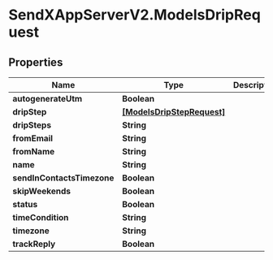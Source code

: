 # SendXAppServerV2.ModelsDripRequest

## Properties
Name | Type | Description | Notes
------------ | ------------- | ------------- | -------------
**autogenerateUtm** | **Boolean** |  | [optional] 
**dripStep** | [**[ModelsDripStepRequest]**](ModelsDripStepRequest.md) |  | [optional] 
**dripSteps** | **String** |  | [optional] 
**fromEmail** | **String** |  | [optional] 
**fromName** | **String** |  | [optional] 
**name** | **String** |  | [optional] 
**sendInContactsTimezone** | **Boolean** |  | [optional] 
**skipWeekends** | **Boolean** |  | [optional] 
**status** | **Boolean** |  | [optional] 
**timeCondition** | **String** |  | [optional] 
**timezone** | **String** |  | [optional] 
**trackReply** | **Boolean** |  | [optional] 


